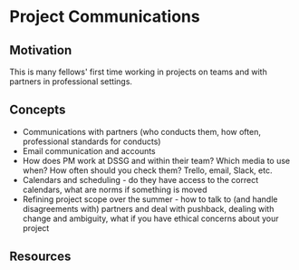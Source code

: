 # Project Communications 

## Motivation
This is many fellows' first time working in projects on teams and with partners in professional settings. 

## Concepts
- Communications with partners (who conducts them, how often, professional standards for conducts)
- Email communication and accounts 
- How does PM work at DSSG and within their team? Which media to use when? How often should you check them? Trello, email, Slack, etc. 
- Calendars and scheduling - do they have access to the correct calendars, what are norms if something is moved 
- Refining project scope over the summer - how to talk to (and handle disagreements with) partners and deal with pushback, dealing with change and ambiguity, what if you have ethical concerns about your project

## Resources
